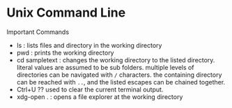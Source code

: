 # Unix Command Line

Important Commands

- ls : lists files and directory in the working directory
- pwd : prints the working directory
- cd sampletext : changes the working directory to the listed directory.
    literal values are assumed to be sub folders. multiple levels of directories can be navigated with `/` characters. the containing directory can be reached with `..`, and the listed escapes can be chained together.
- Ctrl+U ?? used to clear the current terminal output.
- xdg-open . : opens a file explorer at the working directory